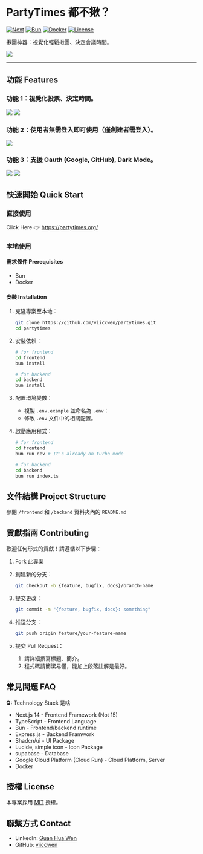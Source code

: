 # PartyTimes 都不揪？

[![Next](https://img.shields.io/badge/nextjs-v14.1.4-black)](https://nextjs.org/)
[![Bun](https://img.shields.io/badge/Bun-v1.1.34-white)](https://bun.sh/)
[![Docker](https://img.shields.io/badge/Docker-Enabled-blue)](https://www.docker.com/)
[![License](https://img.shields.io/badge/license-MIT-green.svg)](LICENSE)

揪團神器：視覺化輕鬆揪團、決定會議時間。

<img src="https://imgur.com/ghYB7u2.png">

---

## 功能 Features

### **功能 1**：視覺化投票、決定時間。

<img src="https://imgur.com/ZMbMEuJ.png">
<img src="https://imgur.com/LJ6KkGS.png">


### **功能 2**：使用者無需登入即可使用（僅創建者需登入）。
<img src="https://imgur.com/8ISy8EO.png">

### **功能 3**：支援 Oauth (Google, GitHub), Dark Mode。
<img src="https://imgur.com/NsfrdSu.png">
<img src="https://imgur.com/o7Jrrra.png">


## 快速開始 Quick Start

### 直接使用
Click Here 👉 https://partytimes.org/

### 本地使用

#### 需求條件 Prerequisites
- Bun
- Docker

#### 安裝 Installation

1. 克隆專案至本地：
   ```bash
   git clone https://github.com/viiccwen/partytimes.git
   cd partytimes
   ```

2. 安裝依賴：
   ```bash
   # for frontend
   cd frontend
   bun install

   # for backend
   cd backend
   bun install
   ```

3. 配置環境變數：
   - 複製 `.env.example` 並命名為 `.env`：
   - 修改 `.env` 文件中的相關配置。

4. 啟動應用程式：
   ```bash
   # for frontend
   cd frontend
   bun run dev # It's already on turbo mode

   # for backend
   cd backend
   bun run index.ts
   ```


## 文件結構 Project Structure

參閱 `/frontend` 和 `/backend` 資料夾內的 `README.md`


## 貢獻指南 Contributing

歡迎任何形式的貢獻！請遵循以下步驟：

1. Fork 此專案

2. 創建新的分支：
   ```bash
   git checkout -b {feature, bugfix, docs}/branch-name
   ```

3. 提交更改：
   ```bash
   git commit -m "{feature, bugfix, docs}: something"
   ```

4. 推送分支：
   ```bash
   git push origin feature/your-feature-name
   ```
   
5. 提交 Pull Request：
    1. 請詳細撰寫標題、簡介。
    2. 程式碼請簡潔易懂，能加上段落註解是最好。



## 常見問題 FAQ

**Q:** Technology Stack 是啥

* Next.js 14 - Frontend Framework (Not 15)
* TypeScript - Frontend Language
* Bun - Frontend/backend runtime
* Express.js - Backend Framwork
* Shadcn/ui - UI Package
* Lucide, simple icon - Icon Package
* supabase - Database
* Google Cloud Platform (Cloud Run) - Cloud Platform, Server
* Docker

## 授權 License

本專案採用 [MIT](LICENSE) 授權。

## 聯繫方式 Contact

- LinkedIn: [Guan Hua Wen](https://www.linkedin.com/in/guan-hua-wen-625bb0270/)
- GitHub: [viiccwen](https://github.com/viiccwen)